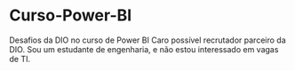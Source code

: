 # Curso-Power-BI
Desafios da DIO no curso de Power BI
Caro possível recrutador parceiro da DIO.
Sou um estudante de engenharia, e não estou interessado em vagas de  TI.
